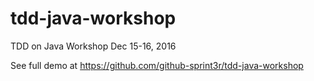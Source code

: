 # tdd-java-workshop
TDD on Java Workshop Dec 15-16, 2016

See full demo at https://github.com/github-sprint3r/tdd-java-workshop
